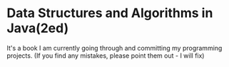 # Data Structures and Algorithms in Java(2ed)
It's a book I am currently going through and committing my programming projects.
(If you find any mistakes, please point them out -  I will fix)
